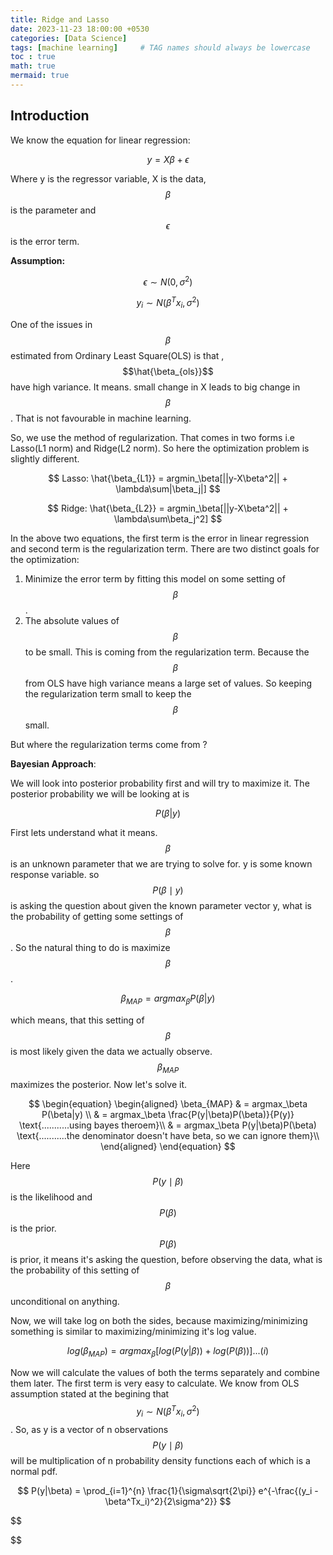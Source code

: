 ```yaml
---
title: Ridge and Lasso
date: 2023-11-23 18:00:00 +0530
categories: [Data Science]
tags: [machine learning]     # TAG names should always be lowercase
toc : true
math: true
mermaid: true
---
```


## Introduction

We know the equation for linear regression:

$$
y = X\beta + \epsilon
$$

Where y is the regressor variable, X is the data, $$ \beta $$ is the parameter and $$ \epsilon $$ is the error term.

**Assumption:**

$$
\epsilon \sim N(0, \sigma^2)
$$

$$
y_i \sim N(\beta^T x_i, \sigma^2)
$$

One of the issues in $$ \beta $$ estimated from Ordinary Least Square(OLS) is that , $$\hat{\beta_{ols}}$$ have high variance. It means. small change in X leads to big change in $$\beta$$ . That is not favourable in machine learning.

So, we use the method of regularization. That comes in two forms i.e Lasso(L1 norm) and Ridge(L2 norm). So here the optimization problem is slightly different.

$$
Lasso:   \hat{\beta_{L1}} = argmin_\beta[||y-X\beta^2|| + \lambda\sum|\beta_j|] 
$$

$$
Ridge:   \hat{\beta_{L2}} = argmin_\beta[||y-X\beta^2|| + \lambda\sum\beta_j^2]
$$

In the above two equations, the first term is the error in linear regression and second term is the regularization term. There are two distinct goals for the optimization:
1. Minimize the error term by fitting this model on some setting of $$\beta$$.
2. The absolute values of $$\beta$$ to be small. This is coming from the regularization term. Because the $$\beta$$ from OLS have high variance means a large set of values. So keeping the regularization term small to keep the $$\beta$$ small.

But where the regularization terms come from ?

**Bayesian Approach**:

We will look into posterior probability first and will try to maximize it. The posterior probability we will be looking at is 

$$
{P(\beta|y)}
$$

First lets understand what it means. $$\beta$$ is an unknown parameter that we are trying to solve for. y is some known response variable. so $$P(\beta \mid y)$$ is asking the question about given the known parameter vector y, what is the probability of getting some settings of $$\beta$$. So the natural thing to do is maximize $$\beta$$.

$$
\beta_{MAP} = argmax_\beta P(\beta|y)
$$

which means, that this setting of $$\beta$$ is most likely given the data we actually observe. $$\beta_{MAP}$$ maximizes the posterior. Now let's solve it.

$$
\begin{equation}
  \begin{aligned}
\beta_{MAP} & = argmax_\beta P(\beta|y) \\
            & = argmax_\beta \frac{P(y|\beta)P(\beta)}{P(y)}  \text{...........using bayes theroem}\\
            & = argmax_\beta P(y|\beta)P(\beta)  \text{...........the denominator doesn't have beta, so we can ignore them}\\
  \end{aligned}
\end{equation}
$$

Here $$P(y \mid \beta)$$ is the likelihood and $$P(\beta)$$ is the prior. $$P(\beta)$$ is prior, it means it's asking the question, before observing the data, what is the probability of this setting of $$\beta$$ unconditional on anything.

Now, we will take log on both the sides, because maximizing/minimizing something is similar to maximizing/minimizing it's log value.

$$
log(\beta_{MAP}) = argmax_\beta[log(P(y|\beta)) + log(P(\beta))]  ... (i)
$$

Now we will calculate the values of both the terms separately and combine them later. The first term is very easy to calculate. We know from OLS assumption stated at the begining that $$y_i \sim N(\beta^Tx_i , \sigma^2)$$ . So, as y is a vector of n observations $$P(y\mid \beta)$$ will be multiplication of n probability density functions each of which is a normal pdf.

$$
P(y|\beta) = \prod_{i=1}^{n} \frac{1}{\sigma\sqrt{2\pi}} e^{-\frac{(y_i - \beta^Tx_i)^2}{2\sigma^2}}
$$

$$

$$


































